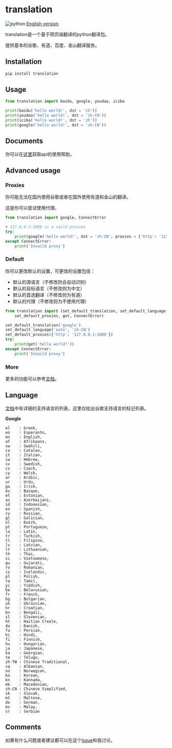 # translation

![python](https://img.shields.io/badge/python-2.7-ff69b4.svg) [English version](https://github.com/littlecodersh/translation/blob/master/README_EN.md)

translation是一个基于网页端翻译的python翻译包。

提供基本的谷歌、有道、百度、金山翻译服务。

## Installation

```bash
pip install translation
```

## Usage

```python
from translation import baidu, google, youdao, iciba

print(baidu('hello world!', dst = 'zh'))
print(youdao('hello world!', dst = 'zh-CN'))
print(iciba('hello world!', dst = 'zh'))
print(google('hello world!', dst = 'zh-CN'))
```

## Documents

你可以在[这里](https://translation.readthedocs.org/zh/latest/)获取api的使用帮助。

## Advanced usage

### Proxies

你可能无法在国内使用谷歌或者在国外使用有道和金山的翻译。

这是你可以尝试使用代理。

```python
from translation import google, ConnectError

# 127.0.0.1:1080 is a vaild proxies
try:
    print(google('hello world!', dst = 'zh-CN', proxies = {'http': '127.0.0.1:1080'}))
except ConnectError:
    print('Invaild proxy')
```

### Default

你可以更改默认的设置，可更改的设置包括：
* 默认的源语言（不修改则会自动识别）
* 默认的目标语言（不修改则为中文）
* 默认的首选翻译（不修改则为有道）
* 默认的代理（不修改则为不使用代理）

```python
from translation import (set_default_translation, set_default_language,
    set_default_proxies, get, ConnectError)

set_default_translation('google')
set_default_language('auto', 'zh-CN')
set_default_proxies({'http': '127.0.0.1:1080'})
try:
    print(get('hello world!'))
except ConnectError:
    print('Invaild proxy')
```

### More

更多的功能可以参考[文档](https://translation.readthedocs.org/zh/latest/)。

## Language

[文档](https://translation.readthedocs.org/zh/latest/)中有详细的支持语言的列表，这里仅给出谷歌支持语言的标记列表。

**Google**
```
el    : Greek,
eo    : Esperanto,
en    : English,
af    : Afrikaans,
sw    : Swahili,
ca    : Catalan,
it    : Italian,
iw    : Hebrew,
sv    : Swedish,
cs    : Czech,
cy    : Welsh,
ar    : Arabic,
ur    : Urdu,
ga    : Irish,
eu    : Basque,
et    : Estonian,
az    : Azerbaijani,
id    : Indonesian,
es    : Spanish,
ru    : Russian,
gl    : Galician,
nl    : Dutch,
pt    : Portuguese,
la    : Latin,
tr    : Turkish,
tl    : Filipino,
lv    : Latvian,
lt    : Lithuanian,
th    : Thai,
vi    : Vietnamese,
gu    : Gujarati,
ro    : Romanian,
is    : Icelandic,
pl    : Polish,
ta    : Tamil,
yi    : Yiddish,
be    : Belarusian,
fr    : French,
bg    : Bulgarian,
uk    : Ukrainian,
hr    : Croatian,
bn    : Bengali,
sl    : Slovenian,
ht    : Haitian Creole,
da    : Danish,
fa    : Persian,
hi    : Hindi,
fi    : Finnish,
hu    : Hungarian,
ja    : Japanese,
ka    : Georgian,
te    : Telugu,
zh-TW : Chinese Traditional,
sq    : Albanian,
no    : Norwegian,
ko    : Korean,
kn    : Kannada,
mk    : Macedonian,
zh-CN : Chinese Simplified,
sk    : Slovak,
mt    : Maltese,
de    : German,
ms    : Malay,
sr    : Serbian
```

## Comments

如果有什么问题或者建议都可以在这个[Issue](https://github.com/littlecodersh/translation/issues/1)和我讨论。

